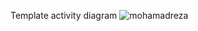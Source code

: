 Template activity diagram 
![mohamadreza](https://user-images.githubusercontent.com/104448061/165978038-20d4fcdd-4b66-47b0-b6a6-79a9a7027c1b.png)

